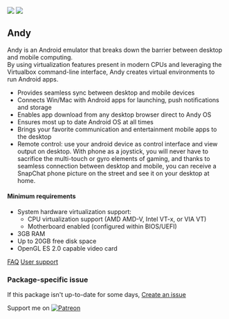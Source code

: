 [![](https://img.shields.io/chocolatey/v/andy?color=green&label=andy)](https://chocolatey.org/packages/andy) [![](https://img.shields.io/chocolatey/dt/andy)](https://chocolatey.org/packages/andy)

## Andy
Andy is an Android emulator that breaks down the barrier between desktop and mobile computing.  
By using virtualization features present in modern CPUs and leveraging the Virtualbox 
command-line interface, Andy creates virtual environments to run Android apps.

* Provides seamless sync between desktop and mobile devices
* Connects Win/Mac with Android apps for launching, push notifications and storage
* Enables app download from any desktop browser direct to Andy OS
* Ensures most up to date Android OS at all times
* Brings your favorite communication and entertainment mobile apps to the desktop
* Remote control: use your android device as control interface and view output on desktop. 
    With phone as a joystick, you will never have to sacrifice the multi-touch or gyro 
    elements of gaming, and thanks to seamless connection between desktop and mobile, you 
    can receive a SnapChat phone picture on the street and see it on your desktop at home.

#### Minimum requirements

* System hardware virtualization support:
  * CPU virtualization support (AMD AMD-V, Intel VT-x, or VIA VT)
  * Motherboard enabled (configured within BIOS/UEFI)
* 3GB RAM
* Up to 20GB free disk space
* OpenGL ES 2.0 capable video card

[FAQ](https://www.andyroid.net/faqs)
[User support](https://www.facebook.com/groups/AndySupport/)

### Package-specific issue

If this package isn't up-to-date for some days, [Create an issue](https://github.com/tunisiano187/Chocolatey-packages/issues/new/choose)

Support me on [![Patreon](https://cdn.jsdelivr.net/gh/tunisiano187/Chocolatey-packages@d15c4e19c709e7148588d4523ffc6dd3cd3c7e5e/icons/patreon.png)](https://www.patreon.com/bePatron?u=39585820)
